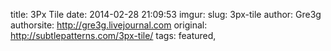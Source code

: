 title: 3Px Tile
date: 2014-02-28 21:09:53
imgur: 
slug: 3px-tile
author: Gre3g
authorsite: http://gre3g.livejournal.com
original: http://subtlepatterns.com/3px-tile/
tags: featured,

